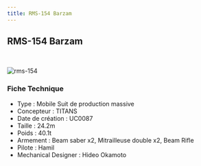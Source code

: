 ```yaml
---
title: RMS-154 Barzam
---
```


RMS-154 Barzam
--------------


 


![rms-154](/images/stories/saga/zetagundam/mechas/titans/rms-154.png)


### Fiche Technique


- Type : Mobile Suit de production massive  
- Concepteur : TITANS  
- Date de création : UC0087  
- Taille : 24.2m  
- Poids : 40.1t  
- Armement : Beam saber x2, Mitrailleuse double x2, Beam Rifle  
- Pilote : Hamil  
- Mechanical Designer : Hideo Okamoto

